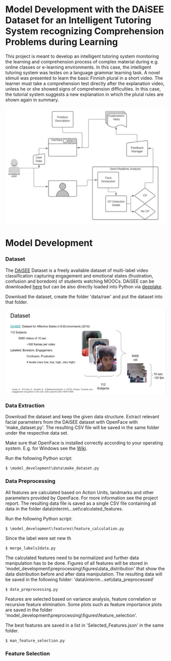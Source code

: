 # Model Development with the DAiSEE Dataset for an Intelligent Tutoring System recognizing Comprehension Problems during Learning
This project is meant to develop an intelligent tutoring system monitoring the learning and comprehension process of 
complex material during e.g. online classes or e-learning environments. In this case, the intelligent tutoring system was 
testes on a language grammar learning task. A novel stimuli was presented to learn the basic Finnish plural in a short 
video. The learner must take a comprehension test directly after the explanation video, unless he or she showed signs of 
comprehension difficulties. In this case, the tutorial system suggests a new explanation in which the plural rules are 
shown again in summary.

![archi](fig/Architecture.PNG)

# Model Development


### Dataset
The [DAiSEE](https://arxiv.org/abs/1609.01885) Dataset is a freely available dataset of multi-label video classification
 capturing engagement and emotional states (frustration, confusion and boredom) of students watching MOOCs.
 DAiSEE can be downloaded [here](https://people.iith.ac.in/vineethnb/resources/daisee/index.html) but can be also 
 directly loaded into Python via [deeplake](https://datasets.activeloop.ai/docs/ml/datasets/daisee-dataset/).

Download the dataset, create the folder 'data/raw' and put the dataset into that folder.  

![alt-text](fig/Daisee.png) 
  


### Data Extraction
Download the dataset and keep the given data structure.
Extract relevant facial parameters from the DAiSEE dataset with OpenFace with 'make_dataset.py'. The resulting CSV 
file will be saved in the same folder under the respective data set.

Make sure that OpenFace is installed correctly according to your operating system. 
E.g. for Windows see the [Wiki](https://github.com/TadasBaltrusaitis/OpenFace/wiki/Windows-Installation).

Run the following Python script:

    $ \model_development\data\make_dataset.py



### Data Preprocessing
All features are calculated based on Action Units, landmarks and other parameters provided by OpenFace. 
For more information see the project report. The resulting data file is saved as a single CSV file containing all data in 
the folder data\interim\\...set\calculated_features.

Run the following Python script:

    $ \model_development\features\feature_calculation.py


Since the label were set new th

    $ merge_labels2data.py


The calculated features need to be normalized and further data manipulation has to be done. Figures of all features will
be stored in 'model_development\preprocessing\figures\data_distribution\' that show the data distribution before and 
after data manipulation. 
The resulting data will be saved in the following folder: 'data\interim\...set\data_preprocessed\'

    $ data_preprocessing.py

Features are selected based on variance analysis, feature correlation or recursive feature elimination. 
Some plots such as feature importance plots are saved in the folder
'model_development\preprocessing\figures\feature_selection\'. 

The best features are saved in a list in 'Selected_Features.json' in the same folder.

    $ man_feature_selection.py

### Feature Selection





